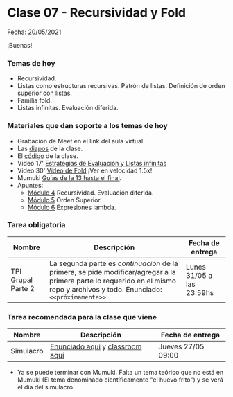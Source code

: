 
# Clase 07 - Recursividad y Fold

Fecha: 20/05/2021

¡Buenas!

### Temas de hoy
* Recursividad. 
* Listas como estructuras recursivas. Patrón de listas. Definición de orden superior con listas.  
* Familia fold. 
* Listas infinitas. Evaluación diferida. 

### Materiales que dan soporte a los temas de hoy

* Grabación de Meet en el link del aula virtual.
* Las [diapos](https://docs.google.com/presentation/d/1iFbyXrTSEIMmfME243PX6fXvngDL2Jv-sW1bor69Txk/edit?usp=sharing) de la clase.
* El [código](https://github.com/pdepjm/2021-f-clase7) de la clase.
* Video 17' [Estrategias de Evaluación y Listas infinitas](https://www.youtube.com/watch?v=wZ0pBezum58)
* Video 30' [Video de Fold](https://www.youtube.com/watch?v=veiQkxz59NE) ¡Ver en velocidad 1.5x!
* Mumuki [Guías de la 13 hasta el final](https://mumuki.io/pdep-utn/chapters/435-programacion-funcional).
* Apuntes: 
  * [Módulo 4](https://drive.google.com/open?id=1JOlRcFZ7Ehm9gx_wH77MkhvObcyKS7Wqo4Sm8joMJBM) Recursividad. Evaluación diferida.
  * [Módulo 5](https://drive.google.com/open?id=1Rzsp5A46R_WdC-NJ6_SKrUrtZ6LmR5A52BazE9XPLIc) Orden Superior.
  * [Módulo 6](https://drive.google.com/open?id=1LKVaZHuJqxf2FcOK17vZjxq0CTT4sohqSsfhWmhQ6ks) Expresiones lambda.

### Tarea obligatoria

| Nombre | Descripción | Fecha de entrega |
|-------|-------------|------------------|
| TPI Grupal Parte 2 | La segunda parte es _continuación_ de la primera, se pide modificar/agregar a la primera parte lo requerido en el mismo repo y archivos y todo. Enunciado: `<<próximamente>>` | Lunes 31/05 a las 23:59hs |


### Tarea recomendada para la clase que viene

| Nombre | Descripción | Fecha de entrega |
|-------|-------------|------------------|
| Simulacro | [Enunciado aquí](https://docs.google.com/document/d/18p63BwQNgacxXDs553JtC7EVTsODcsxpouiRKSnsxoY/edit?usp=sharing) y [classroom aquí](https://classroom.github.com/a/vyWvcwps) | Jueves 27/05 09:00 |

* Ya se puede terminar con Mumuki. Falta un tema teórico que no está en Mumuki (El tema denominado científicamente "el huevo frito") y se verá el día del simulacro.
